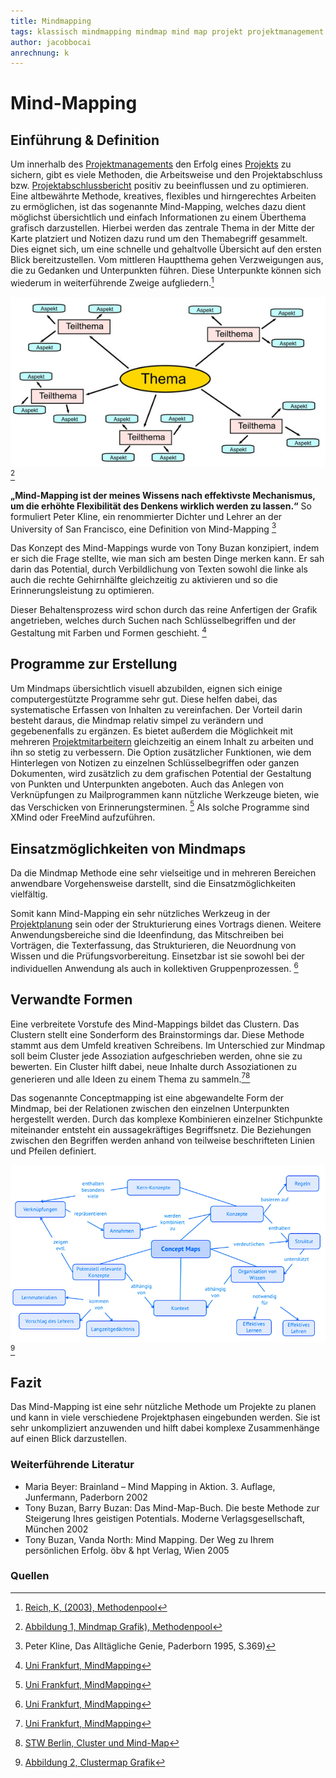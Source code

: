 ```yaml
---
title: Mindmapping
tags: klassisch mindmapping mindmap mind map projekt projektmanagement
author: jacobbocai
anrechnung: k
---
```


# Mind-Mapping

## Einführung & Definition

Um innerhalb des [Projektmanagements](https://github.com/ManagingProjectsSuccessfully/ManagingProjectsSuccessfully.github.io/blob/main/kb/Projektmanagement.md) den Erfolg eines [Projekts](https://github.com/jonaskarg187/ManagingProjectsSuccessfully.github.io/blob/main/kb/Projekt.md) zu sichern, gibt es viele Methoden, die Arbeitsweise und den Projektabschluss bzw. [Projektabschlussbericht](https://github.com/ManagingProjectsSuccessfully/ManagingProjectsSuccessfully.github.io/blob/main/kb/Projektabschlussbericht.md) positiv zu beeinflussen und zu optimieren.
Eine altbewährte Methode, kreatives, flexibles und hirngerechtes Arbeiten zu ermöglichen, ist das sogenannte Mind-Mapping, welches dazu dient möglichst übersichtlich und einfach Informationen zu einem Überthema grafisch darzustellen. 
Hierbei werden das zentrale Thema in der Mitte der Karte platziert und Notizen dazu rund um den Themabegriff gesammelt. Dies eignet sich, um eine schnelle und gehaltvolle Übersicht auf den ersten Blick bereitzustellen.
Vom mittleren Hauptthema gehen Verzweigungen aus, die zu Gedanken und Unterpunkten führen.
Diese Unterpunkte können sich wiederum in weiterführende Zweige aufgliedern.[^1]

![Abbildung](Mindmapping/schema_mindmap.jpg) [^2]

**„Mind-Mapping ist der meines Wissens nach effektivste Mechanismus, um die erhöhte Flexibilität des Denkens wirklich werden zu lassen.“**
So formuliert Peter Kline, ein renommierter Dichter und Lehrer an der University of San Francisco, eine Definition von Mind-Mapping [^3]

Das Konzept des Mind-Mappings wurde von Tony Buzan konzipiert, indem er sich die Frage stellte, wie man sich am besten Dinge merken kann. Er sah darin das Potential, durch Verbildlichung von Texten sowohl die linke als auch die rechte Gehirnhälfte gleichzeitig zu aktivieren und so die Erinnerungsleistung zu optimieren.

Dieser Behaltensprozess wird schon durch das reine Anfertigen der Grafik angetrieben, welches durch Suchen nach Schlüsselbegriffen und der Gestaltung mit Farben und Formen geschieht. [^4]

## Programme zur Erstellung

Um Mindmaps übersichtlich visuell abzubilden, eignen sich einige computergestützte Programme sehr gut. Diese helfen dabei, das systematische Erfassen von Inhalten zu vereinfachen. 
Der Vorteil darin besteht daraus, die Mindmap relativ simpel zu verändern und gegebenenfalls zu ergänzen. Es bietet außerdem die Möglichkeit mit mehreren [Projektmitarbeitern](https://github.com/Emi1404/ManagingProjectsSuccessfully.github.io/blob/a1985504cd4d3fbcee13109d0b2090a80a2de518/kb/Projektmitarbeiter.md) gleichzeitig an einem Inhalt zu arbeiten und ihn so stetig zu verbessern. 
Die Option zusätzlicher Funktionen, wie dem Hinterlegen von Notizen zu einzelnen Schlüsselbegriffen oder ganzen Dokumenten, wird zusätzlich zu dem grafischen Potential der Gestaltung von Punkten und Unterpunkten angeboten. Auch das Anlegen von Verknüpfungen zu Mailprogrammen kann nützliche Werkzeuge bieten, wie das Verschicken von Erinnerungsterminen. [^4]
Als solche Programme sind XMind oder FreeMind aufzuführen.

## Einsatzmöglichkeiten von Mindmaps

Da die Mindmap Methode eine sehr vielseitige und in mehreren Bereichen anwendbare Vorgehensweise darstellt, sind die Einsatzmöglichkeiten vielfältig.

Somit kann Mind-Mapping ein sehr nützliches Werkzeug in der [Projektplanung](https://github.com/ManagingProjectsSuccessfully/ManagingProjectsSuccessfully.github.io/blob/main/kb/Projektplanung.md) sein oder der Strukturierung eines Vortrags dienen. Weitere Anwendungsbereiche sind die Ideenfindung, das Mitschreiben bei Vorträgen, die Texterfassung, das Strukturieren, die Neuordnung von Wissen und die Prüfungsvorbereitung. Einsetzbar ist sie sowohl bei der individuellen Anwendung als auch in kollektiven Gruppenprozessen. [^4]

## Verwandte Formen

Eine verbreitete Vorstufe des Mind-Mappings bildet das Clustern. Das Clustern stellt eine Sonderform des Brainstormings dar. Diese Methode stammt aus dem Umfeld kreativen Schreibens. Im Unterschied zur Mindmap soll beim Cluster jede Assoziation aufgeschrieben werden, ohne sie zu bewerten. Ein Cluster hilft dabei, neue Inhalte durch Assoziationen zu generieren und alle Ideen zu einem Thema zu sammeln.[^4][^5] 

Das sogenannte Conceptmapping ist eine abgewandelte Form der Mindmap, bei der Relationen zwischen den einzelnen Unterpunkten hergestellt werden. Durch das komplexe Kombinieren einzelner Stichpunkte miteinander entsteht ein aussagekräftiges Begriffsnetz. Die Beziehungen zwischen den Begriffen werden anhand von teilweise beschrifteten Linien und Pfeilen definiert. 

![Abbildung](Mindmapping/Concept-map_Visual_Header.jpg) [^6]

## Fazit

Das Mind-Mapping ist eine sehr nützliche Methode um Projekte zu planen und kann in viele verschiedene Projektphasen eingebunden werden.
Sie ist sehr unkompliziert anzuwenden und hilft dabei komplexe Zusammenhänge auf einen Blick darzustellen.

### Weiterführende Literatur

* Maria Beyer: Brainland – Mind Mapping in Aktion. 3. Auflage, Junfermann, Paderborn 2002
* Tony Buzan, Barry Buzan: Das Mind-Map-Buch. Die beste Methode zur Steigerung Ihres geistigen Potentials. Moderne Verlagsgesellschaft, München 2002
* Tony Buzan, Vanda North: Mind Mapping. Der Weg zu Ihrem persönlichen Erfolg. öbv & hpt Verlag, Wien 2005

### Quellen

[^1]: [Reich, K, (2003), Methodenpool](http://methodenpool.uni-koeln.de/download/mindmapping.pdf)
[^2]: [Abbildung 1, Mindmap Grafik), Methodenpool](https://www.virtuos.uni-osnabrueck.de/en/hochschuldidaktik/methoden/mindmap.html)
[^3]: Peter Kline, Das Alltägliche Genie, Paderborn 1995, S.369) 
[^4]: [Uni Frankfurt, MindMapping](https://www.uni-frankfurt.de/53571999/Mindmapping)
[^5]: [STW Berlin, Cluster und Mind-Map](https://www.stw.berlin/assets/sw-berlin/bereiche/beratung/Schreibzentrum/Lernmaterialien/Handout_Cluster_Mind_Map_Webseite_2020.pdf)
[^6]: [Abbildung 2, Clustermap Grafik](https://mint-zirkel.de/2019/08/concept-maps/)

